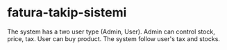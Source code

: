 # fatura-takip-sistemi
The system has a two user type (Admin, User).
Admin can control stock, price, tax.
User can buy product.
The system follow user's tax and stocks.
